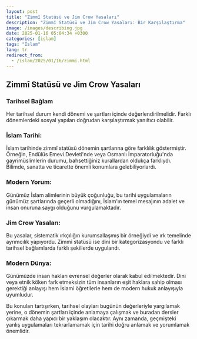 ```yaml
---
layout: post
title: "Zimmî Statüsü ve Jim Crow Yasaları"
description: "Zimmî Statüsü ve Jim Crow Yasaları: Bir Karşılaştırma"
image: /images/describing.jpg
date: 2025-01-16 05:04:34 +0300
categories: [islam]
tags: "İslam"
lang: tr
redirect_from:
  - /islam/2025/01/16/zimmi.html
---
```


## Zimmî Statüsü ve Jim Crow Yasaları
 

 

### **Tarihsel Bağlam**
 
  Her tarihsel durum kendi dönemi ve şartları içinde değerlendirilmelidir. Farklı dönemlerdeki sosyal yapıları doğrudan karşılaştırmak yanıltıcı olabilir.

### **İslam Tarihi:** 
 
 İslam tarihinde zimmî statüsü dönemin şartlarına göre farklılık göstermiştir. Örneğin, Endülüs Emevi Devleti'nde veya Osmanlı İmparatorluğu'nda gayrimüslimlerin durumu, bahsettiğiniz kurallardan oldukça farklıydı. Bilimde, sanatta ve ticarette önemli konumlara gelebiliyorlardı.

### **Modern Yorum:** 
 
 Günümüz İslam alimlerinin büyük çoğunluğu, bu tarihi uygulamaların günümüz şartlarında geçerli olmadığını, İslam'ın temel mesajının adalet ve insan onuruna saygı olduğunu vurgulamaktadır.

### **Jim Crow Yasaları:** 

Bu yasalar, sistematik ırkçılığın kurumsallaşmış bir örneğiydi ve ırk temelinde ayrımcılık yapıyordu. Zimmî statüsü ise dini bir kategorizasyondu ve farklı tarihsel bağlamlarda farklı şekillerde uygulandı.

### **Modern Dünya:** 

Günümüzde insan hakları evrensel değerler olarak kabul edilmektedir. Dini veya etnik köken fark etmeksizin tüm insanların eşit haklara sahip olması gerektiği anlayışı hem İslami öğretilerle hem de modern hukuk anlayışıyla uyumludur.

Bu konuları tartışırken, tarihsel olayları bugünün değerleriyle yargılamak yerine, o dönemin şartları içinde anlamaya çalışmak ve buradan dersler çıkarmak daha yapıcı bir yaklaşım olacaktır. Aynı zamanda, geçmişteki yanlış uygulamaları tekrarlamamak için tarihi doğru anlamak ve yorumlamak önemlidir.

 
